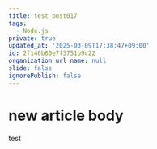 ```yaml
---
title: test_post017
tags:
  - Node.js
private: true
updated_at: '2025-03-09T17:38:47+09:00'
id: 2f140b80e7f3751b9c22
organization_url_name: null
slide: false
ignorePublish: false
---
```

# new article body
test
